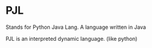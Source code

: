 # PJL
Stands for Python Java Lang. A language written in Java

PJL is an interpreted dynamic language. (like python)

